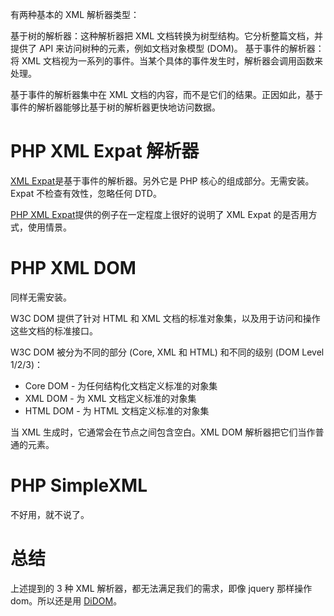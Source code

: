 有两种基本的 XML 解析器类型：

基于树的解析器：这种解析器把 XML 文档转换为树型结构。它分析整篇文档，并提供了 API 来访问树种的元素，例如文档对象模型 (DOM)。
基于事件的解析器：将 XML 文档视为一系列的事件。当某个具体的事件发生时，解析器会调用函数来处理。


基于事件的解析器集中在 XML 文档的内容，而不是它们的结果。正因如此，基于事件的解析器能够比基于树的解析器更快地访问数据。

# PHP XML Expat 解析器
[XML Expat][1]是基于事件的解析器。另外它是 PHP 核心的组成部分。无需安装。
Expat 不检查有效性，忽略任何 DTD。

[PHP XML Expat][1]提供的例子在一定程度上很好的说明了 XML Expat 的是否用方式，使用情景。

# PHP XML DOM
同样无需安装。

W3C DOM 提供了针对 HTML 和 XML 文档的标准对象集，以及用于访问和操作这些文档的标准接口。

W3C DOM 被分为不同的部分 (Core, XML 和 HTML) 和不同的级别 (DOM Level 1/2/3)：

* Core DOM - 为任何结构化文档定义标准的对象集
* XML DOM - 为 XML 文档定义标准的对象集
* HTML DOM - 为 HTML 文档定义标准的对象集

当 XML 生成时，它通常会在节点之间包含空白。XML DOM 解析器把它们当作普通的元素。

# PHP SimpleXML
不好用，就不说了。


# 总结
上述提到的 3 种 XML 解析器，都无法满足我们的需求，即像 jquery 那样操作 dom。所以还是用 [DiDOM][2]。

[1]: http://www.w3school.com.cn/php/php_xml_parser_expat.asp "XML Expat"
[2]: https://github.com/Imangazaliev/DiDOM